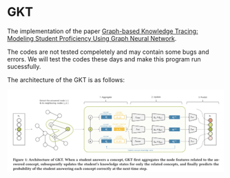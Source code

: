 # GKT
The implementation of the paper [Graph-based Knowledge Tracing: Modeling Student Proficiency Using Graph Neural Network](https://dl.acm.org/doi/10.1145/3350546.3352513).

The codes are not tested compeletely and may contain some bugs and errors. We will test the codes these days and make this program run sucessfully.

The architecture of the GKT is as follows:

![](gkt_architecture.png)
